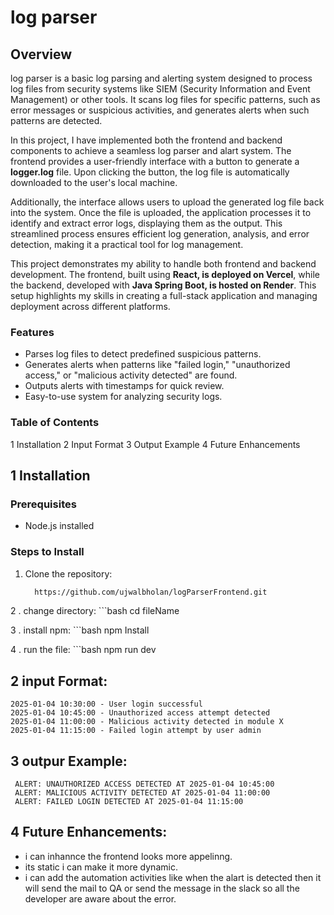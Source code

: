 # log parser 

## Overview
 log parser is a basic log parsing and alerting system designed to process log files from security systems like SIEM (Security Information and Event Management) or other tools. It scans log files for specific patterns, such as error messages or suspicious activities, and generates alerts when such patterns are detected.<br>

 In this project, I have implemented both the frontend and backend components to achieve a seamless log parser and alart system. The frontend provides a user-friendly interface with a button to generate a __logger.log__ file. Upon clicking the button, the log file is automatically downloaded to the user's local machine.

Additionally, the interface allows users to upload the generated log file back into the system. Once the file is uploaded, the application processes it to identify and extract error logs, displaying them as the output. This streamlined process ensures efficient log generation, analysis, and error detection, making it a practical tool for log management.<br>

This project demonstrates my ability to handle both frontend and backend development. The frontend, built using __React, is deployed on Vercel__, while the backend, developed with __Java Spring Boot, is hosted on Render__. This setup highlights my skills in creating a full-stack application and managing deployment across different platforms.


### Features
 - Parses log files to detect predefined suspicious patterns.
 - Generates alerts when patterns like "failed login," "unauthorized access," or "malicious activity detected" are    found.
 - Outputs alerts with timestamps for quick review.
 - Easy-to-use system for analyzing security logs.

### Table of Contents
 1 Installation
 2 Input Format
 3 Output Example
 4 Future Enhancements

## 1 Installation

### Prerequisites
- Node.js installed

### Steps to Install
1. Clone the repository:
   ```bash
     https://github.com/ujwalbholan/logParserFrontend.git

2 . change directory:
    ```bash 
     cd fileName

3 . install npm:
    ```bash
     npm Install

4 . run the file:
    ```bash
     npm run dev


## 2 input Format:
    2025-01-04 10:30:00 - User login successful
    2025-01-04 10:45:00 - Unauthorized access attempt detected
    2025-01-04 11:00:00 - Malicious activity detected in module X
    2025-01-04 11:15:00 - Failed login attempt by user admin 

## 3 outpur Example:
     ALERT: UNAUTHORIZED ACCESS DETECTED AT 2025-01-04 10:45:00
     ALERT: MALICIOUS ACTIVITY DETECTED AT 2025-01-04 11:00:00
     ALERT: FAILED LOGIN DETECTED AT 2025-01-04 11:15:00

## 4 Future Enhancements:
 - i can inhannce the frontend looks more appelinng.
 - its static i can make it more dynamic.
 - i can add the automation activities like when the alart is detected then it will send the mail to QA or send the message in the slack so all the developer are aware about the error.
 

